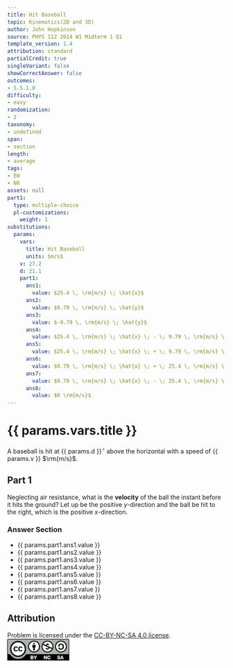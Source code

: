```yaml
---
title: Hit Baseball
topic: Kinematics(2D and 3D)
author: John Hopkinson
source: PHYS 112 2014 W1 Midterm 1 Q1
template_version: 1.4
attribution: standard
partialCredit: true
singleVariant: false
showCorrectAnswer: false
outcomes:
- 5.5.1.0
difficulty:
- easy
randomization:
- 2
taxonomy:
- undefined
span:
- section
length:
- average
tags:
- EW
- NR
assets: null
part1:
  type: multiple-choice
  pl-customizations:
    weight: 1
substitutions:
  params:
    vars:
      title: Hit Baseball
      units: $m/s$
    v: 27.2
    d: 21.1
    part1:
      ans1:
        value: $25.4 \, \rm{m/s} \; \hat{x}$
      ans2:
        value: $9.79 \, \rm{m/s} \; \hat{y}$
      ans3:
        value: $-9.79 \, \rm{m/s} \; \hat{y}$
      ans4:
        value: $25.4 \, \rm{m/s} \; \hat{x} \; - \; 9.79 \, \rm{m/s} \; \hat{y}$
      ans5:
        value: $25.4 \, \rm{m/s} \; \hat{x} \; + \; 9.79 \, \rm{m/s} \; \hat{y}$
      ans6:
        value: $9.79 \, \rm{m/s} \; \hat{x} \; + \; 25.4 \, \rm{m/s} \; \hat{y}$
      ans7:
        value: $9.79 \, \rm{m/s} \; \hat{x} \; - \; 25.4 \, \rm{m/s} \; \hat{y}$
      ans8:
        value: $0 \rm{m/s}$
---
```

# {{ params.vars.title }}
A baseball is hit at {{ params.d }}$^\circ$ above the horizontal with a speed of {{ params.v }} $\rm{m/s}$.

## Part 1

Neglecting air resistance, what is the **velocity** of the ball the instant before it hits the ground? Let up be the positive $y$-direction and the ball be hit to the right, which is the positive $x$-direction.

### Answer Section

- {{ params.part1.ans1.value }}
- {{ params.part1.ans2.value }}
- {{ params.part1.ans3.value }}
- {{ params.part1.ans4.value }}
- {{ params.part1.ans5.value }}
- {{ params.part1.ans6.value }}
- {{ params.part1.ans7.value }}
- {{ params.part1.ans8.value }}

## Attribution

Problem is licensed under the [CC-BY-NC-SA 4.0 license](https://creativecommons.org/licenses/by-nc-sa/4.0/).<br> ![The Creative Commons 4.0 license requiring attribution-BY, non-commercial-NC, and share-alike-SA license.](https://raw.githubusercontent.com/firasm/bits/master/by-nc-sa.png)
